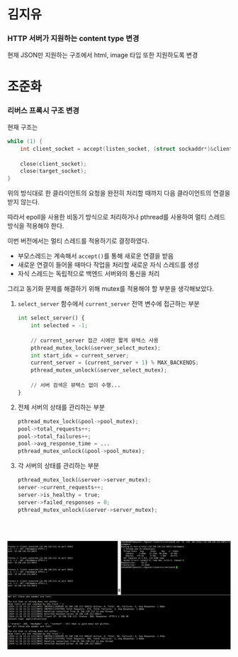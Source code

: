 # 김지유

### HTTP 서버가 지원하는 content type 변경

현재 JSON만 지원하는 구조에서 html, image 타입 또한 지원하도록 변경

# 조준화

### 리버스 프록시 구조 변경

현재 구조는

```c
while (1) {
    int client_socket = accept(listen_socket, (struct sockaddr*)&client_addr, &client_addr_len);

    close(client_socket);
    close(target_socket);
}
```

위의 방식대로 한 클라이언트의 요청을 완전히 처리할 때까지 다음 클라이언트의 연결을 받지 않는다.

따라서 epoll을 사용한 비동기 방식으로 처리하거나 pthread를 사용하여 멀티 스레드 방식을 적용해야 한다.

이번 버전에서는 멀티 스레드를 적용하기로 결정하였다.

- 부모스레드는 계속해서 `accept()`를 통해 새로운 연결을 받음
- 새로운 연결이 들어올 때마다 작업을 처리할 새로운 자식 스레드를 생성
- 자식 스레드는 독립적으로 백엔드 서버와의 통신을 처리

그리고 동기화 문제를 해결하기 위해 mutex를 적용해야 할 부분을 생각해보았다.

1. `select_server` 함수에서 `current_server` 전역 변수에 접근하는 부분

   ```python
   int select_server() {
       int selected = -1;

       // current_server 접근 시에만 짧게 뮤텍스 사용
       pthread_mutex_lock(&server_select_mutex);
       int start_idx = current_server;
       current_server = (current_server + 1) % MAX_BACKENDS;
       pthread_mutex_unlock(&server_select_mutex);

       // 서버 검색은 뮤텍스 없이 수행...
   }
   ```

2. 전체 서버의 상태를 관리하는 부분

   ```python
   pthread_mutex_lock(&pool->pool_mutex);
   pool->total_requests++;
   pool->total_failures++;
   pool->avg_response_time = ...
   pthread_mutex_unlock(&pool->pool_mutex);
   ```

3. 각 서버의 상태를 관리하는 부분

   ```python
   pthread_mutex_lock(&server->server_mutex);
   server->current_requests++;
   server->is_healthy = true;
   server->failed_responses = 0;
   pthread_mutex_unlock(&server->server_mutex);
   ```

<br>
<br>

![alt text](result.png)
